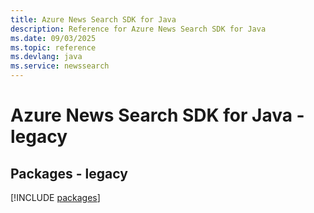 ```yaml
---
title: Azure News Search SDK for Java
description: Reference for Azure News Search SDK for Java
ms.date: 09/03/2025
ms.topic: reference
ms.devlang: java
ms.service: newssearch
---
```

# Azure News Search SDK for Java - legacy
## Packages - legacy
[!INCLUDE [packages](news-search-index.md)]